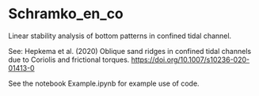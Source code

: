 # Schramko_en_co
Linear stability analysis of bottom patterns in confined tidal channel. 

See: Hepkema et al. (2020) Oblique sand ridges in confined tidal channels due to Coriolis and frictional torques. <https://doi.org/10.1007/s10236-020-01413-0>

See the notebook Example.ipynb for example use of code.
